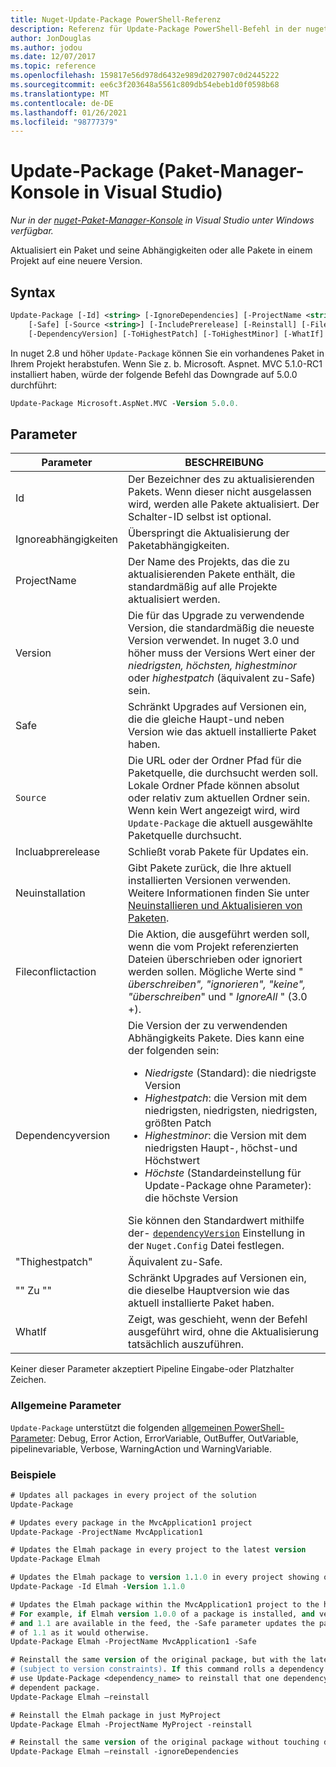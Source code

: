 ```yaml
---
title: Nuget-Update-Package PowerShell-Referenz
description: Referenz für Update-Package PowerShell-Befehl in der nuget-Paket-Manager-Konsole in Visual Studio.
author: JonDouglas
ms.author: jodou
ms.date: 12/07/2017
ms.topic: reference
ms.openlocfilehash: 159817e56d978d6432e989d2027907c0d2445222
ms.sourcegitcommit: ee6c3f203648a5561c809db54ebeb1d0f0598b68
ms.translationtype: MT
ms.contentlocale: de-DE
ms.lasthandoff: 01/26/2021
ms.locfileid: "98777379"
---
```

# <a name="update-package-package-manager-console-in-visual-studio"></a>Update-Package (Paket-Manager-Konsole in Visual Studio)

*Nur in der [nuget-Paket-Manager-Konsole](../../consume-packages/install-use-packages-powershell.md) in Visual Studio unter Windows verfügbar.*

Aktualisiert ein Paket und seine Abhängigkeiten oder alle Pakete in einem Projekt auf eine neuere Version.

## <a name="syntax"></a>Syntax

```ps
Update-Package [-Id] <string> [-IgnoreDependencies] [-ProjectName <string>] [-Version <string>]
    [-Safe] [-Source <string>] [-IncludePrerelease] [-Reinstall] [-FileConflictAction]
    [-DependencyVersion] [-ToHighestPatch] [-ToHighestMinor] [-WhatIf] [<CommonParameters>]
```

In nuget 2.8 und höher `Update-Package` können Sie ein vorhandenes Paket in Ihrem Projekt herabstufen. Wenn Sie z. b. Microsoft. Aspnet. MVC 5.1.0-RC1 installiert haben, würde der folgende Befehl das Downgrade auf 5.0.0 durchführt:

```ps
Update-Package Microsoft.AspNet.MVC -Version 5.0.0.
```

## <a name="parameters"></a>Parameter

|  Parameter | BESCHREIBUNG |
| --- | --- |
| Id | Der Bezeichner des zu aktualisierenden Pakets. Wenn dieser nicht ausgelassen wird, werden alle Pakete aktualisiert. Der Schalter-ID selbst ist optional. |
| Ignoreabhängigkeiten | Überspringt die Aktualisierung der Paketabhängigkeiten. |
| ProjectName | Der Name des Projekts, das die zu aktualisierenden Pakete enthält, die standardmäßig auf alle Projekte aktualisiert werden. |
| Version | Die für das Upgrade zu verwendende Version, die standardmäßig die neueste Version verwendet. In nuget 3.0 und höher muss der Versions Wert einer der *niedrigsten, höchsten, highestminor* oder *highestpatch* (äquivalent zu-Safe) sein. |
| Safe | Schränkt Upgrades auf Versionen ein, die die gleiche Haupt-und neben Version wie das aktuell installierte Paket haben. |
| `Source` | Die URL oder der Ordner Pfad für die Paketquelle, die durchsucht werden soll. Lokale Ordner Pfade können absolut oder relativ zum aktuellen Ordner sein. Wenn kein Wert angezeigt wird, wird `Update-Package` die aktuell ausgewählte Paketquelle durchsucht. |
| Incluabprerelease | Schließt vorab Pakete für Updates ein. |
| Neuinstallation | Gibt Pakete zurück, die Ihre aktuell installierten Versionen verwenden. Weitere Informationen finden Sie unter [Neuinstallieren und Aktualisieren von Paketen](../../consume-packages/reinstalling-and-updating-packages.md). |
| Fileconflictaction | Die Aktion, die ausgeführt werden soll, wenn die vom Projekt referenzierten Dateien überschrieben oder ignoriert werden sollen. Mögliche Werte sind " *überschreiben", "ignorieren", "keine", "überschreiben*" und " *IgnoreAll* " (3.0 +). |
| Dependencyversion | Die Version der zu verwendenden Abhängigkeits Pakete. Dies kann eine der folgenden sein:<br/><ul><li>*Niedrigste* (Standard): die niedrigste Version</li><li>*Highestpatch*: die Version mit dem niedrigsten, niedrigsten, niedrigsten, größten Patch</li><li>*Highestminor*: die Version mit dem niedrigsten Haupt-, höchst-und Höchstwert</li><li>*Höchste* (Standardeinstellung für Update-Package ohne Parameter): die höchste Version</li></ul>Sie können den Standardwert mithilfe der- [`dependencyVersion`](../nuget-config-file.md#config-section) Einstellung in der `Nuget.Config` Datei festlegen. |
| "Thighestpatch" | Äquivalent zu-Safe. |
| "" Zu "" | Schränkt Upgrades auf Versionen ein, die dieselbe Hauptversion wie das aktuell installierte Paket haben. |
| WhatIf | Zeigt, was geschieht, wenn der Befehl ausgeführt wird, ohne die Aktualisierung tatsächlich auszuführen. |

Keiner dieser Parameter akzeptiert Pipeline Eingabe-oder Platzhalter Zeichen.

### <a name="common-parameters"></a>Allgemeine Parameter

`Update-Package` unterstützt die folgenden [allgemeinen PowerShell-Parameter](/powershell/module/microsoft.powershell.core/about/about_commonparameters): Debug, Error Action, ErrorVariable, OutBuffer, OutVariable, pipelinevariable, Verbose, WarningAction und WarningVariable.

### <a name="examples"></a>Beispiele

```ps
# Updates all packages in every project of the solution
Update-Package

# Updates every package in the MvcApplication1 project
Update-Package -ProjectName MvcApplication1

# Updates the Elmah package in every project to the latest version
Update-Package Elmah

# Updates the Elmah package to version 1.1.0 in every project showing optional -Id usage
Update-Package -Id Elmah -Version 1.1.0

# Updates the Elmah package within the MvcApplication1 project to the highest "safe" version.
# For example, if Elmah version 1.0.0 of a package is installed, and versions 1.0.1, 1.0.2,
# and 1.1 are available in the feed, the -Safe parameter updates the package to 1.0.2 instead
# of 1.1 as it would otherwise.
Update-Package Elmah -ProjectName MvcApplication1 -Safe

# Reinstall the same version of the original package, but with the latest version of dependencies
# (subject to version constraints). If this command rolls a dependency back to an earlier version,
# use Update-Package <dependency_name> to reinstall that one dependency without affecting the
# dependent package.
Update-Package Elmah –reinstall 

# Reinstall the Elmah package in just MyProject
Update-Package Elmah -ProjectName MyProject -reinstall

# Reinstall the same version of the original package without touching dependencies.
Update-Package Elmah –reinstall -ignoreDependencies
```
